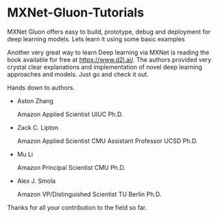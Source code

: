 # MXNet-Gluon-Tutorials
MXNet Gluon offers easy to build, prototype, debug and deployment for deep learning models. Lets learn it using some basic examples

Another very great way to learn Deep learning via MXNet is reading the book available for free at https://www.d2l.ai/. The authors provided very crystal clear explanations and implementation of novel deep learning approaches and models. Just go and check it out.

Hands down to authors.
- Aston Zhang

  Amazon Applied Scientist
  UIUC Ph.D.

- Zack C. Lipton

  Amazon Applied Scientist
  CMU Assistant Professor
  UCSD Ph.D.

- Mu Li

  Amazon Principal Scientist
  CMU Ph.D.

- Alex J. Smola

  Amazon VP/Distinguished Scientist
  TU Berlin Ph.D.

Thanks for all your contribution to the field so far.
